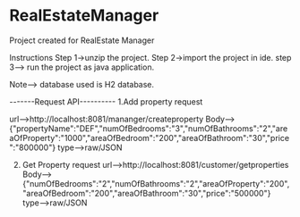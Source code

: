 # RealEstateManager
Project created for RealEstate Manager

Instructions
Step 1->unzip the project.
Step 2->import the project in ide.
step 3--> run the project as java application.

Note--> database used is H2 database.

-------Request API----------
1.Add property request

url-->http://localhost:8081/mananger/createproperty
Body-->{"propertyName":"DEF","numOfBedrooms":"3","numOfBathrooms":"2","areaOfProperty":"1000","areaOfBedroom":"200","areaOfBathroom":"30","price":"800000"}
type-->raw/JSON

2. Get Property request
url-->http://localhost:8081/customer/getproperties
Body-->{"numOfBedrooms":"2","numOfBathrooms":"2","areaOfProperty":"200","areaOfBedroom":"200","areaOfBathroom":"30","price":"500000"}
type-->raw/JSON


